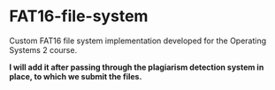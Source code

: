 # FAT16-file-system
Custom FAT16 file system implementation developed for the Operating Systems 2 course.

**I will add it after passing through the plagiarism detection system in place, to which we submit the files.**




